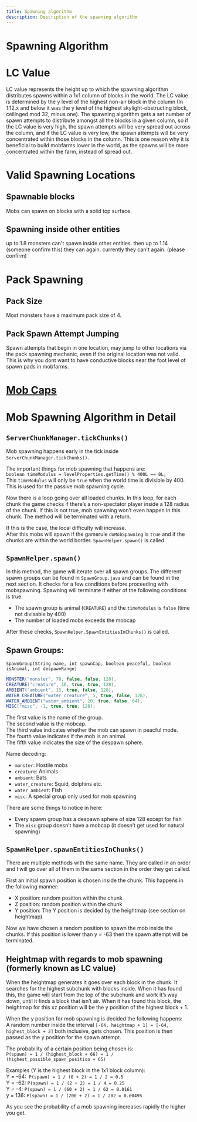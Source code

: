 ```yaml
---
title: Spawning algorithm
description: Description of the spawning algorithm
---
```


# Spawning Algorithm

# LC Value
LC value represents the height up to which the spawning algorithm distributes spawns within a 1x1 column of blocks in the world. The LC value is determined by the y level of the highest non-air block in the column (In 1.12.x and below it was the y level of the highest skylight-obstructing block, ceilinged mod 32, minus one).
The spawning algorithm gets a set number of spawn attempts to distribute amongst all the blocks in a given column, so if the LC value is very high, the spawn attempts will be very spread out across the column, and if the LC value is very low, the spawn attempts will be very concentrated within those blocks in the column. This is one reason why it is beneficial to build mobfarms lower in the world, as the spawns will be more concentrated within the farm, instead of spread out.

# Valid Spawning Locations

## Spawnable blocks
Mobs can spawn on blocks with a solid top surface.

## Spawning inside other entities
up to 1.8 monsters can't spawn inside other entities. then up to 1.14 (someone confirm this) they can again. currently they can't again. (please confirm)

# Pack Spawning

## Pack Size
Most monsters have a maximum pack size of 4.

## Pack Spawn Attempt Jumping
Spawn attempts that begin in one location, may jump to other locations via the pack spawning mechanic, even if the original location was not valid. This is why you dont want to have conductive blocks near the foot level of spawn pads in mobfarms.

# [Mob Caps](https://techmcdocs.github.io/pages/GameMechanics/MobCap/)

# Mob Spawning Algorithm in Detail

## `ServerChunkManager.tickChunks()`

Mob spawning happens early in the tick inside `ServerChunkManager.tickChunks()`.

The important things for mob spawning that happens are:  
`boolean timeModulus = levelProperties.getTime() % 400L == 0L;`  
This `timeModulus` will only be `true` when the world time is divisible by 400. This is used for the passive mob spawning cycle.

Now there is a loop going over all loaded chunks.
In this loop, for each chunk the game checks if there’s a non-spectator player inside a 128 radius of the chunk. If this is not true, mob spawning won’t even happen in this chunk. The method will be terminated with a return.

If this is the case, the local difficulty will increase.  
After this mobs will spawn if the gamerule `doMobSpawning` is `true` and if the chunks are within the world border. `SpawnHelper.spawn()` is called.

## `SpawnHelper.spawn()`
In this method, the game will iterate over all spawn groups. The different spawn groups can be found in `SpawnGroup.java` and can be found in the next section.
It checks for a few conditions before proceeding with mobspawning. Spawning will terminate if either of the following conditions is true.
- The spawn group is animal (`CREATURE`) and the `timeModulus` is `false` (time not divisable by 400)
- The number of loaded mobs exceeds the mobcap

After these checks, `SpawnHelper.SpawnEntitiesInChunks()` is called.

## Spawn Groups:
`SpawnGroup(String name, int spawnCap, boolean peaceful, boolean isAnimal, int despawnRange)`
```java
MONSTER("monster", 70, false, false, 128),
CREATURE("creature", 10, true, true, 128),
AMBIENT("ambient", 15, true, false, 128),
WATER_CREATURE("water_creature", 5, true, false, 128),
WATER_AMBIENT("water_ambient", 20, true, false, 64),
MISC("misc", -1, true, true, 128);
```

The first value is the name of the group.  
The second value is the mobcap.  
The third value indicates whether the mob can spawn in peacful mode.  
The fourth value indicates if the mob is an animal.  
The fifth value indicates the size of the despawn sphere.

Name decoding:
- `monster`: Hostile mobs
- `creature`: Animals
- `ambient`: Bats
- `water_creature`: Squid, dolphins etc.
- `water_ambient`: Fish
- `misc`: A special group only used for mob spawning

There are some things to notice in here:
- Every spawn group has a despawn sphere of size 128 except for fish
- The `misc` group doesn’t have a mobcap (it doesn’t get used for natural spawning)

## `SpawnHelper.spawnEntitiesInChunks()`
There are multiple methods with the same name. They are called in an order and I will go over all of them in the same section in the order they get called.

First an initial spawn position is chosen inside the chunk. This happens in the following manner:
- X position: random position within the chunk
- Z position: random position within the chunk
- Y position: The Y position is decided by the heightmap (see section on heightmap)

Now we have chosen a random position to spawn the mob inside the chunks. If this position is lower than y = -63 then the spawn attempt will be terminated.

## Heightmap with regards to mob spawning (formerly known as LC value)
When the heightmap generates it goes over each block in the chunk. It searches for the highest subchunk with blocks inside. When it has found this, the game will start from the top of the subchunk and work it’s way down, until it finds a block that isn’t air. When it has found this block, the heightmap for this xz position will be the y position of the highest block + 1.

When the y position for mob spawning is decided the following happens:  
A random number inside the interval `[-64, heightmap + 1] = [-64, highest_block + 2]` both inclusive, gets chosen. This position is then passed as the y position for the spawn attempt.

The probability of a certain position being chosen is:  
`P(spawn) = 1 / (highest_block + 66) = 1 / (highest_possible_spawn_position + 65)`

Examples (Y is the highest block in the 1x1 block column):  
Y = -64:` P(spawn) = 1 / (0 + 2) = 1 / 2 = 0.5`  
Y = -62: `P(spawn) = 1 / (2 + 2) = 1 / 4 = 0.25`  
Y = -4: `P(spawn) = 1 / (60 + 2) = 1 / 62 = 0.0161`  
y = 136: `P(spawn) = 1 / (200 + 2) = 1 / 202 = 0.00495`

As you see the probability of a mob spawning increases rapidly the higher you get.

